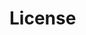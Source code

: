 # License

<div class="license-body">
<!--@include: ./embeds/LICENSE.md-->
</div>

<style scoped>
.license-body { 
  margin-top: 15px;
  font-family: monospace;
}
</style>
